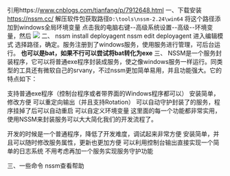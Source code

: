引用https://www.cnblogs.com/tianfang/p/7912648.html
一、下载安装 https://nssm.cc/
解压软件包获取路径`D:\tools\nssm-2.24\win64`
将这个路径添加到windows全局环境变量
点击我的电脑右键--高级系统设置--高级--环境变量，然后
![](../images/screenshot_1577418663722.png)
二、
nssm install deployagent
nssm edit deployagent
进入编辑模式
选择路径，确定。服务注册到了windows服务，使用服务进行管理，可后台运行。
**也可以是bat，如果不行可以尝试将bat转化为exe**
三、
NSSM是一个服务封装程序，它可以将普通exe程序封装成服务，使之像windows服务一样运行。同类型的工具还有微软自己的srvany，不过nssm更加简单易用，并且功能强大。它的特点如下：

支持普通exe程序（控制台程序或者带界面的Windows程序都可以）
安装简单，修改方便
可以重定向输出（并且支持Rotation）
可以自动守护封装了的服务，程序挂掉了后可以自动重启
可以自定义环境变量
这里面的每一个功能都非常实用，使用NSSM来封装服务可以大大简化我们的开发流程了。

开发的时候是一个普通程序，降低了开发难度，调试起来非常方便
安装简单，并且可以随时修改服务属性，更新也更加方便
可以利用控制台输出直接实现一个简单的日志系统
不用考虑再加一个服务实现服务守护功能

三、一些命令
nssm查看帮助